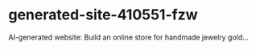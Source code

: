 # generated-site-410551-fzw
AI-generated website: Build an online store for handmade jewelry gold...
